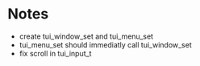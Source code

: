 # Notes
- create tui_window_set and tui_menu_set
- tui_menu_set should immediatly call tui_window_set
- fix scroll in tui_input_t
